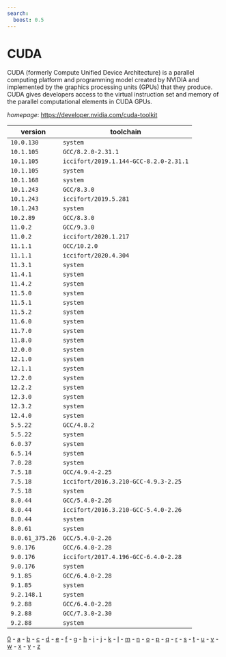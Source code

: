 ```yaml
---
search:
  boost: 0.5
---
```

# CUDA

CUDA (formerly Compute Unified Device Architecture) is a parallel  computing platform and programming model created by NVIDIA and implemented by the  graphics processing units (GPUs) that they produce. CUDA gives developers access  to the virtual instruction set and memory of the parallel computational elements in CUDA GPUs.

*homepage*: <https://developer.nvidia.com/cuda-toolkit>

version | toolchain
--------|----------
``10.0.130`` | ``system``
``10.1.105`` | ``GCC/8.2.0-2.31.1``
``10.1.105`` | ``iccifort/2019.1.144-GCC-8.2.0-2.31.1``
``10.1.105`` | ``system``
``10.1.168`` | ``system``
``10.1.243`` | ``GCC/8.3.0``
``10.1.243`` | ``iccifort/2019.5.281``
``10.1.243`` | ``system``
``10.2.89`` | ``GCC/8.3.0``
``11.0.2`` | ``GCC/9.3.0``
``11.0.2`` | ``iccifort/2020.1.217``
``11.1.1`` | ``GCC/10.2.0``
``11.1.1`` | ``iccifort/2020.4.304``
``11.3.1`` | ``system``
``11.4.1`` | ``system``
``11.4.2`` | ``system``
``11.5.0`` | ``system``
``11.5.1`` | ``system``
``11.5.2`` | ``system``
``11.6.0`` | ``system``
``11.7.0`` | ``system``
``11.8.0`` | ``system``
``12.0.0`` | ``system``
``12.1.0`` | ``system``
``12.1.1`` | ``system``
``12.2.0`` | ``system``
``12.2.2`` | ``system``
``12.3.0`` | ``system``
``12.3.2`` | ``system``
``12.4.0`` | ``system``
``5.5.22`` | ``GCC/4.8.2``
``5.5.22`` | ``system``
``6.0.37`` | ``system``
``6.5.14`` | ``system``
``7.0.28`` | ``system``
``7.5.18`` | ``GCC/4.9.4-2.25``
``7.5.18`` | ``iccifort/2016.3.210-GCC-4.9.3-2.25``
``7.5.18`` | ``system``
``8.0.44`` | ``GCC/5.4.0-2.26``
``8.0.44`` | ``iccifort/2016.3.210-GCC-5.4.0-2.26``
``8.0.44`` | ``system``
``8.0.61`` | ``system``
``8.0.61_375.26`` | ``GCC/5.4.0-2.26``
``9.0.176`` | ``GCC/6.4.0-2.28``
``9.0.176`` | ``iccifort/2017.4.196-GCC-6.4.0-2.28``
``9.0.176`` | ``system``
``9.1.85`` | ``GCC/6.4.0-2.28``
``9.1.85`` | ``system``
``9.2.148.1`` | ``system``
``9.2.88`` | ``GCC/6.4.0-2.28``
``9.2.88`` | ``GCC/7.3.0-2.30``
``9.2.88`` | ``system``

[0](../0/index.md) - [a](../a/index.md) - [b](../b/index.md) - [c](../c/index.md) - [d](../d/index.md) - [e](../e/index.md) - [f](../f/index.md) - [g](../g/index.md) - [h](../h/index.md) - [i](../i/index.md) - [j](../j/index.md) - [k](../k/index.md) - [l](../l/index.md) - [m](../m/index.md) - [n](../n/index.md) - [o](../o/index.md) - [p](../p/index.md) - [q](../q/index.md) - [r](../r/index.md) - [s](../s/index.md) - [t](../t/index.md) - [u](../u/index.md) - [v](../v/index.md) - [w](../w/index.md) - [x](../x/index.md) - [y](../y/index.md) - [z](../z/index.md)

